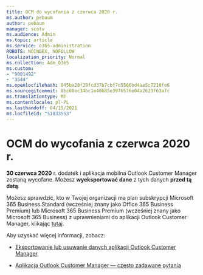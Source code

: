 ```yaml
---
title: OCM do wycofania z czerwca 2020 r.
ms.author: pebaum
author: pebaum
manager: scotv
ms.audience: Admin
ms.topic: article
ms.service: o365-administration
ROBOTS: NOINDEX, NOFOLLOW
localization_priority: Normal
ms.collection: Adm_O365
ms.custom:
- "9001492"
- "3544"
ms.openlocfilehash: 045ba28f29fcd37b7cbf7d5566bd4ae5c7210fe6
ms.sourcegitcommit: 8bc60ec34bc1e40685e3976576e04a2623f63a7c
ms.translationtype: MT
ms.contentlocale: pl-PL
ms.lasthandoff: 04/15/2021
ms.locfileid: "51833553"
---
```

# <a name="ocm-to-be-retired-june-2020"></a>OCM do wycofania z czerwca 2020 r.


**30 czerwca 2020** r. dodatek i aplikacja mobilna Outlook Customer Manager zostaną wycofane. Możesz  **wyeksportować dane**  z tych danych  **przed tą datą**.  

Możesz sprawdzić, kto w Twojej organizacji ma plan subskrypcji Microsoft 365 Business Standard (wcześniej znany jako Office 365 Business Premium) lub Microsoft 365 Business Premium (wcześniej znany jako Microsoft 365 Business) z uprawnieniami do aplikacji Outlook Customer Manager, klikając [tutaj](https://admin.microsoft.com/AdminPortal/Home?ref=/users).

Aby uzyskać więcej informacji, zobacz:

- [Eksportowanie lub usuwanie danych aplikacji Outlook Customer Manager](https://support.office.com/article/1a421cb4-e8de-4b44-bfb8-710b92820439)

- [Aplikacja Outlook Customer Manager — często zadawane pytania](https://techcommunity.microsoft.com/t5/outlook-customer-manager/faq-frequently-asked-questions-about-outlook-customer-manager/m-p/29680)
